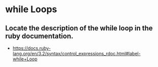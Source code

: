 # while Loops

## Locate the description of the while loop in the ruby documentation.

- https://docs.ruby-lang.org/en/3.2/syntax/control_expressions_rdoc.html#label-while+Loop 